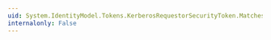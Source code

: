 ```yaml
---
uid: System.IdentityModel.Tokens.KerberosRequestorSecurityToken.MatchesKeyIdentifierClause(System.IdentityModel.Tokens.SecurityKeyIdentifierClause)
internalonly: False
---
```

